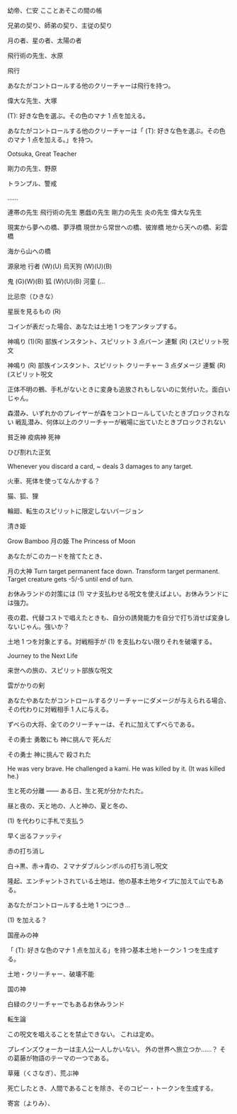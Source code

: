 幼帝、仁安
こことあそこの間の帳


兄弟の契り、師弟の契り、主従の契り

月の者、星の者、太陽の者


飛行術の先生、水原

飛行

あなたがコントロールする他のクリーチャーは飛行を持つ。


偉大な先生、大塚

(T): 好きな色を選ぶ。その色のマナ 1 点を加える。

あなたがコントロールする他のクリーチャーは「 (T): 好きな色を選ぶ。その色のマナ 1 点を加える。」を持つ。

Ootsuka, Great Teacher


剛力の先生、野原

トランプル、警戒

……


連帯の先生
飛行術の先生
悪戯の先生
剛力の先生
炎の先生
偉大な先生


現実から夢への橋、夢浮橋
現世から常世への橋、彼岸橋
地から天への橋、彩雲橋


海から山への橋

源泉地
行者 (W)(U)
烏天狗 (W)(U)(B)


鬼 (G)(W)(B)
狐 (W)(U)(B)
河童 (...


比忌奈（ひきな）

星辰を見るもの (R)

コインが表だった場合、あなたは土地 1 つをアンタップする。

神鳴り (1)(R)
部族インスタント、スピリット
3 点バーン
連繫 (R) (スピリット呪文

神鳴り (R)
部族インスタント、スピリット
クリーチャー 3 点ダメージ
連繫 (R) (スピリット呪文


正体不明の鵺、手札がないときに変身も追放されもしないのに気付いた。面白いじゃん。

森潜み、いずれかのプレイヤーが森をコントロールしていたときブロックされない
戦乱潜み、何体以上のクリーチャーが戦場に出ていたときブロックされない

貧乏神 疫病神 死神


ひび割れた正気

Whenever you discard a card, ~ deals 3 damages to any target.

火車、死体を使ってなんかする？

猫、狐、狸

輪廻、転生のスピリットに限定しないバージョン

清き姫

Grow Bamboo
月の姫
The Princess of Moon

あなたがこのカードを捨てたとき、


月の大神
Turn target permanent face down.
Transform target permanent.
Target creature gets -5/-5 until end of turn.


お休みランドの対策には (1) マナ支払わせる呪文を使えばよい。お休みランドには強力。

夜の君、代替コストで唱えたときも、自分の誘発能力を自分で打ち消せば変身しないじゃん。強いか？


土地 1 つを対象とする。対戦相手が (1) を支払わない限りそれを破壊する。


Journey to the Next Life

来世への旅の、スピリット部族な呪文

雲がかりの剣

あなたやあなたがコントロールするクリーチャーにダメージが与えられる場合、その代わりに対戦相手 1 人に与える。

ずべらの大将、全てのクリーチャーは、それに加えてずべらである。


その勇士
勇敢にも
神に挑んで
死んだ

その勇士
神に挑んで
殺された

He was very brave.
He challenged a kami.
He was killed by it. (It was killed he.)


生と死の分離 —— ある日、生と死が分かたれた。

昼と夜の、天と地の、人と神の、夏と冬の、


(1) を代わりに手札で支払う

早く出るファッティ

赤の打ち消し


白→黒、赤→青の、２マナダブルシンボルの打ち消し呪文

隆起、エンチャントされている土地は、他の基本土地タイプに加えて山でもある。


あなたがコントロールする土地 1 つにつき…

(1) を加える？

国産みの神

「 (T): 好きな色のマナ 1 点を加える」を持つ基本土地トークン 1 つを生成する。

土地・クリーチャー、破壊不能


国の神

白緑のクリーチャーでもあるお休みランド

転生論

この呪文を唱えることを禁止できない。
これは定め。

プレインズウォーカーは主人公一人しかいない。
外の世界へ旅立つか……？
その葛藤が物語のテーマの一つである。


草薙（くさなぎ）、荒ぶ神

死亡したとき、人間であることを除き、そのコピー・トークンを生成する。

寄宮（よりみ）、
